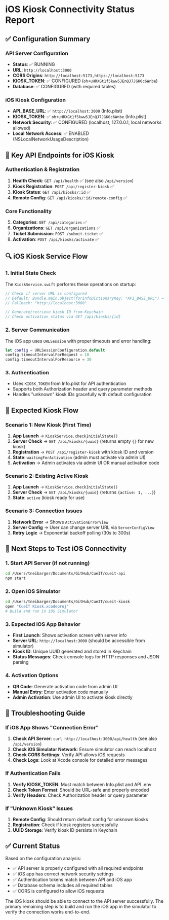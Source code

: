 # iOS Kiosk Connectivity Status Report

## ✅ Configuration Summary

### API Server Configuration
- **Status**: ✅ RUNNING
- **URL**: `http://localhost:3000`
- **CORS Origins**: `http://localhost:5173,https://localhost:5173`
- **KIOSK_TOKEN**: ✅ CONFIGURED (`oh+uHRXGt1f5kww5JEnQJ7JGK0c6Wnbe`)
- **Database**: ✅ CONFIGURED (with required tables)

### iOS Kiosk Configuration
- **API_BASE_URL**: ✅ `http://localhost:3000` (Info.plist)
- **KIOSK_TOKEN**: ✅ `oh+uHRXGt1f5kww5JEnQJ7JGK0c6Wnbe` (Info.plist)
- **Network Security**: ✅ CONFIGURED (localhost, 127.0.0.1, local networks allowed)
- **Local Network Access**: ✅ ENABLED (NSLocalNetworkUsageDescription)

## 🔧 Key API Endpoints for iOS Kiosk

### Authentication & Registration
1. **Health Check**: `GET /api/health` ✅ (see also `/api/version`)
2. **Kiosk Registration**: `POST /api/register-kiosk` ✅
3. **Kiosk Status**: `GET /api/kiosks/:id` ✅
4. **Remote Config**: `GET /api/kiosks/:id/remote-config` ✅

### Core Functionality
5. **Categories**: `GET /api/categories` ✅
6. **Organizations**: `GET /api/organizations` ✅
7. **Ticket Submission**: `POST /submit-ticket` ✅
8. **Activation**: `POST /api/kiosks/activate` ✅

## 🔍 iOS Kiosk Service Flow

### 1. Initial State Check
The `KioskService.swift` performs these operations on startup:
```swift
// Check if server URL is configured
// Default: Bundle.main.object(forInfoDictionaryKey: "API_BASE_URL") = "http://localhost:3000"
// Fallback: "http://localhost:3000"

// Generate/retrieve kiosk ID from Keychain
// Check activation status via GET /api/kiosks/{id}
```

### 2. Server Communication
The iOS app uses `URLSession` with proper timeouts and error handling:
```swift
let config = URLSessionConfiguration.default
config.timeoutIntervalForRequest = 10
config.timeoutIntervalForResource = 30
```

### 3. Authentication
- Uses `KIOSK_TOKEN` from Info.plist for API authentication
- Supports both Authorization header and query parameter methods
- Handles "unknown" kiosk IDs gracefully with default configuration

## 🔄 Expected Kiosk Flow

### Scenario 1: New Kiosk (First Time)
1. **App Launch** → `KioskService.checkInitialState()`
2. **Server Check** → `GET /api/kiosks/{uuid}` (returns empty `{}` for new kiosk)
3. **Registration** → `POST /api/register-kiosk` with kiosk ID and version
4. **State**: `waitingForActivation` (admin must activate via admin UI)
5. **Activation** → Admin activates via admin UI OR manual activation code

### Scenario 2: Existing Active Kiosk
1. **App Launch** → `KioskService.checkInitialState()`
2. **Server Check** → `GET /api/kiosks/{uuid}` (returns `{active: 1, ...}`)
3. **State**: `active` (kiosk ready for use)

### Scenario 3: Connection Issues
1. **Network Error** → Shows `ActivationErrorView`
2. **Server Config** → User can change server URL via `ServerConfigView`
3. **Retry Logic** → Exponential backoff polling (30s to 300s)

## 🚀 Next Steps to Test iOS Connectivity

### 1. Start API Server (if not running)
```bash
cd /Users/tneibarger/Documents/GitHub/CueIT/cueit-api
npm start
```

### 2. Open iOS Simulator
```bash
cd /Users/tneibarger/Documents/GitHub/CueIT/cueit-kiosk
open "CueIT Kiosk.xcodeproj"
# Build and run in iOS Simulator
```

### 3. Expected iOS App Behavior
- **First Launch**: Shows activation screen with server info
- **Server URL**: `http://localhost:3000` (should be accessible from simulator)
- **Kiosk ID**: Unique UUID generated and stored in Keychain
- **Status Messages**: Check console logs for HTTP responses and JSON parsing

### 4. Activation Options
- **QR Code**: Generate activation code from admin UI
- **Manual Entry**: Enter activation code manually
- **Admin Activation**: Use admin UI to activate kiosk directly

## 🔧 Troubleshooting Guide

### If iOS App Shows "Connection Error"
1. **Check API Server**: `curl http://localhost:3000/api/health` (see also `/api/version`)
2. **Check iOS Simulator Network**: Ensure simulator can reach localhost
3. **Check CORS Settings**: Verify API allows iOS requests
4. **Check Logs**: Look at Xcode console for detailed error messages

### If Authentication Fails
1. **Verify KIOSK_TOKEN**: Must match between Info.plist and API .env
2. **Check Token Format**: Should be URL-safe and properly encoded
3. **Verify Headers**: Check Authorization header or query parameter

### If "Unknown Kiosk" Issues
1. **Remote Config**: Should return default config for unknown kiosks
2. **Registration**: Check if kiosk registers successfully
3. **UUID Storage**: Verify kiosk ID persists in Keychain

## ✅ Current Status
Based on the configuration analysis:
- ✅ API server is properly configured with all required endpoints
- ✅ iOS app has correct network security settings
- ✅ Authentication tokens match between API and iOS app
- ✅ Database schema includes all required tables
- ✅ CORS is configured to allow iOS requests

The iOS kiosk should be able to connect to the API server successfully. The primary remaining step is to build and run the iOS app in the simulator to verify the connection works end-to-end.
